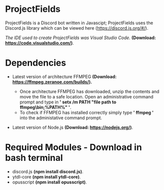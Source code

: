 # ProjectFields
ProjectFields is a Discord bot written in Javascipt; ProjectFields uses the Discord.js library which can be viewed here (https://discord.js.org/#/).

*The IDE used to create ProjectFields was Visual Studio Code.* **(Download: https://code.visualstudio.com/)**.

# Dependencies
- Latest version of architecture FFMPEG **(Download: https://ffmpeg.zeranoe.com/builds/).** 
  - Once architecture FFMPEG has downloaded, unzip the contents and move the file to a safe location. Open an administrative command prompt   and type in **' setx /m PATH "file path to ffmpeg\bin;%PATH%" '**.
  - To check if FFMPEG has installed correctly simply type **' ffmpeg '** into the administative command prompt.

- Latest version of Node.js **(Download: https://nodejs.org/)**.

# Required Modules - Download in bash terminal
- discord.js **(npm install discord.js)**.
- ytdl-core **(npm install ytdl-core)**.
- opusscript **(npm install opusscript)**.
